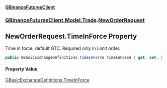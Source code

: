 #### [GBinanceFuturesClient](./index.md 'index')
### [GBinanceFuturesClient.Model.Trade](./GBinanceFuturesClient-Model-Trade.md 'GBinanceFuturesClient.Model.Trade').[NewOrderRequest](./GBinanceFuturesClient-Model-Trade-NewOrderRequest.md 'GBinanceFuturesClient.Model.Trade.NewOrderRequest')
## NewOrderRequest.TimeInForce Property
Time in force, default GTC. Required only in Limit order.  
```csharp
public GBasicExchangeDefinitions.TimeInForce TimeInForce { get; set; }
```
#### Property Value
[GBasicExchangeDefinitions.TimeInForce](https://docs.microsoft.com/en-us/dotnet/api/GBasicExchangeDefinitions.TimeInForce 'GBasicExchangeDefinitions.TimeInForce')  

